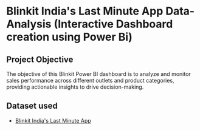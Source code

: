 # Blinkit India's Last Minute App Data-Analysis (Interactive Dashboard creation using Power Bi) 

## Project Objective

The objective of this Blinkit Power BI dashboard is to analyze and monitor sales performance across different outlets and product categories, providing actionable insights to drive decision-making.

## Dataset used

- <a href="https://github.com/kavyagoud7/Data-Analysis-Dashboard/blob/main/BlinkIT%20Grocery%20Data%20Excel.xlsx">Blinkit India's Last Minute App</a>
